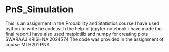 # PnS_Simulation
This is an assignment in the Probability and Statistics course.I have used python to write he code,with the help of jupyter notebook i have made the final report.I have also used matplotlib and numpy for creating plots 
SWARAAJ KRISHNA 2024574 
The code was provided in the assignment of course MTH201 PNS 
